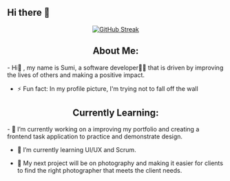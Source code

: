 ## Hi there 👋
<!--
Here are some ideas to get you started:
- 🔭 I’m currently working on ...
- 🌱 I’m currently learning ...
- 👯 I’m looking to collaborate on ...
- 🤔 I’m looking for help with ...
- 💬 Ask me about ...
- 📫 How to reach me: ...
- 😄 Pronouns: ...
- ⚡ Fun fact: ...
-->

<div align="center">
  
[![GitHub Streak](https://streak-stats.demolab.com?user=sumurillo&theme=shadow-purple&hide_border=true&border_radius=1&date_format=M%20j%5B%2C%20Y%5D&card_width=500)](https://git.io/streak-stats)

</div>

<h2 align="center">About Me:</h2>
- Hi💜 , my name is Sumi, a software developer👩‍💻 that is driven by improving the lives of others and making a positive impact.

- ⚡ Fun fact: In my profile picture, I'm trying not to fall off the wall


<h2 align="center">Currently Learning:</h2>
- 🔭 I’m currently working on a improving my portfolio and creating a frontend task application to practice and demonstrate design.

- 🌱 I’m currently learning UI/UX and Scrum.
  
- 🪷 My next project will be on photography and making it easier for clients to find the right photographer that meets the client needs.




